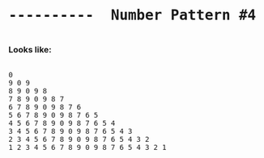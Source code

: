 

<pre><h1 align="center">----------  Number Pattern #4  ----------</h1></pre>


### Looks like:

<pre>

0 
9 0 9 
8 9 0 9 8 
7 8 9 0 9 8 7 
6 7 8 9 0 9 8 7 6 
5 6 7 8 9 0 9 8 7 6 5 
4 5 6 7 8 9 0 9 8 7 6 5 4 
3 4 5 6 7 8 9 0 9 8 7 6 5 4 3 
2 3 4 5 6 7 8 9 0 9 8 7 6 5 4 3 2 
1 2 3 4 5 6 7 8 9 0 9 8 7 6 5 4 3 2 1 

</pre>
